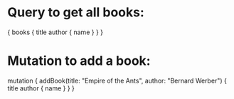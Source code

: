# Query to get all books:
{
  books {
    title
    author {
      name
    }
  }
}

# Mutation to add a book:
mutation {
  addBook(title: "Empire of the Ants", author: "Bernard Werber") {
    title
    author {
      name
    }
  }
}